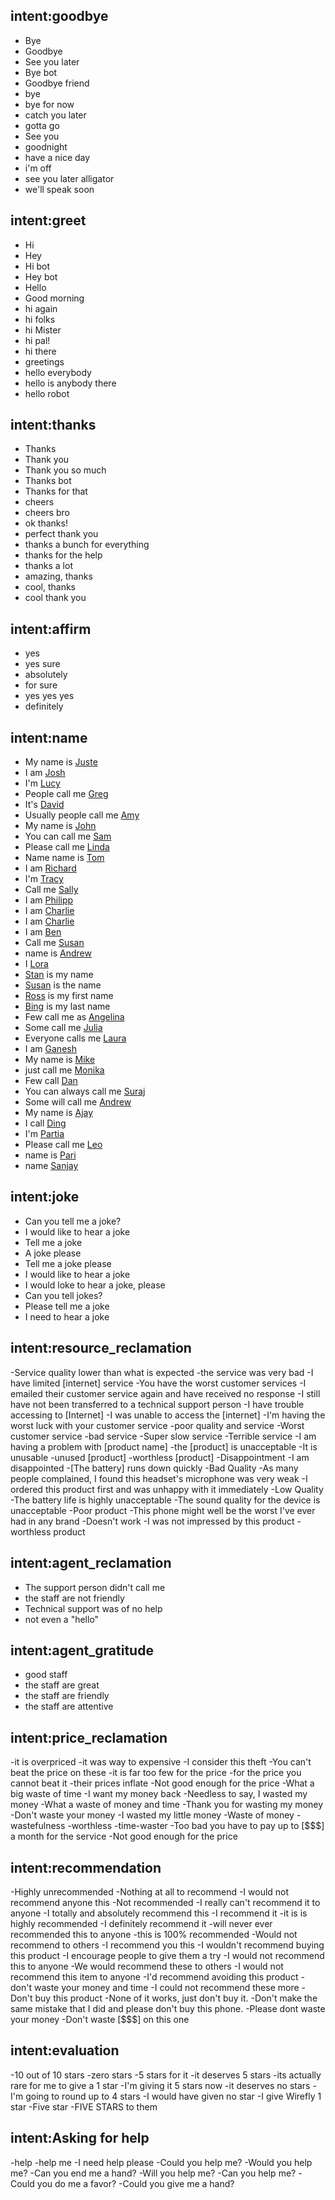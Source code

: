<!--- Make sure to update this training data file with more training examples from https://forum.rasa.com/t/rasa-starter-pack/704 --> 

## intent:goodbye <!--- The label of the intent --> 
- Bye 			<!--- Training examples for intent 'bye'--> 
- Goodbye
- See you later
- Bye bot
- Goodbye friend
- bye
- bye for now
- catch you later
- gotta go
- See you
- goodnight
- have a nice day
- i'm off
- see you later alligator
- we'll speak soon

## intent:greet
- Hi
- Hey
- Hi bot
- Hey bot
- Hello
- Good morning
- hi again
- hi folks
- hi Mister
- hi pal!
- hi there
- greetings
- hello everybody
- hello is anybody there
- hello robot

## intent:thanks
- Thanks
- Thank you
- Thank you so much
- Thanks bot
- Thanks for that
- cheers
- cheers bro
- ok thanks!
- perfect thank you
- thanks a bunch for everything
- thanks for the help
- thanks a lot
- amazing, thanks
- cool, thanks
- cool thank you

## intent:affirm
- yes
- yes sure
- absolutely
- for sure
- yes yes yes
- definitely

## intent:name
- My name is [Juste](name)  <!--- Square brackets contain the value of entity while the text in parentheses is a a label of the entity --> 
- I am [Josh](name)
- I'm [Lucy](name)
- People call me [Greg](name)
- It's [David](name)
- Usually people call me [Amy](name)
- My name is [John](name)
- You can call me [Sam](name)
- Please call me [Linda](name)
- Name name is [Tom](name)
- I am [Richard](name)
- I'm [Tracy](name)
- Call me [Sally](name)
- I am [Philipp](name)
- I am [Charlie](name)
- I am [Charlie](name)
- I am [Ben](name)
- Call me [Susan](name)
- name is [Andrew](name)
- I [Lora](name)
- [Stan](name) is my name
- [Susan](name) is the name
- [Ross](name) is my first name
- [Bing](name) is my last name
- Few call me as [Angelina](name)
- Some call me [Julia](name)
- Everyone calls me [Laura](name)
- I am [Ganesh](name)
- My name is [Mike](name)
- just call me [Monika](name)
- Few call [Dan](name)
- You can always call me [Suraj](name)
- Some will call me [Andrew](name)
- My name is [Ajay](name)
- I call [Ding](name)
- I'm [Partia](name)
- Please call me [Leo](name)
- name is [Pari](name)
- name [Sanjay](name)


## intent:joke
- Can you tell me a joke?
- I would like to hear a joke
- Tell me a joke
- A joke please
- Tell me a joke please
- I would like to hear a joke
- I would loke to hear a joke, please
- Can you tell jokes?
- Please tell me a joke
- I need to hear a joke

## intent:resource_reclamation
-Service quality lower than what is expected
-the service was very bad
-I have limited [internet] service 
-You have the worst customer services
-I emailed their customer service again and have received no response
-I still have not been transferred to a technical support person
-I have trouble accessing to [Internet]
-I was unable to access the [internet]
-I'm having the worst luck with your customer service
-poor quality and service
-Worst customer service
-bad service
-Super slow service
-Terrible service
-I am having a problem with [product name]
-the [product] is unacceptable
-It is unusable
-unused [product]
-worthless [product]
-Disappointment 
-I am disappointed
-[The battery] runs down quickly
-Bad Quality
-As many people complained, I found this headset's microphone was very weak
-I ordered this product first and was unhappy with it immediately
-Low Quality
-The battery life is highly unacceptable
-The sound quality for the device is unacceptable
-Poor product
-This phone might well be the worst I've ever had in any brand
-Doesn't work
-I was not impressed by this product
-worthless product

## intent:agent_reclamation
- The support person didn't call me 
- the staff are not  friendly
- Technical support was of no help
- not even a "hello"

## intent:agent_gratitude
- good staff
- the staff are great
- the staff are friendly
- the staff are attentive

## intent:price_reclamation
-it is overpriced
-it was way to expensive
-I consider this theft
-You can't beat the price on these
-it is  far too few for the price
-for the price you cannot beat it
-their prices inflate
-Not good enough for the price
-What a big waste of time
-I want my money back
-Needless to say, I wasted my money
-What a waste of money and time
-Thank you for wasting my money
-Don't waste your money
-I wasted my little money
-Waste of money
-wastefulness
-worthless
-time-waster 
-Too bad you have to pay up to [$$$] a month for the service
-Not good enough for the price

## intent:recommendation
-Highly unrecommended
-Nothing at all to recommend
-I would not recommend anyone this
-Not recommended
-I really can't recommend it to anyone
-I totally and absolutely recommend this 
-I recommend it
-it is is highly recommended
-I definitely recommend it
-will never ever recommended this to anyone
-this is 100% recommended
-Would not recommend to others
-I recommend you this
-I wouldn't recommend buying this product
-I encourage people to give them a try
-I would not recommend this to anyone
-We would recommend these to others
-I would not recommend this item to anyone
-I'd recommend avoiding this product
-don't waste your money and time
-I could not recommend these more
-Don't buy this product
-None of it works, just don't buy it.
-Don't make the same mistake that I did and please don't buy this phone.
-Please dont waste your money
-Don't waste [$$$] on this one

## intent:evaluation
-10 out of 10 stars
-zero stars
-5 stars for it
-it deserves 5 stars
-its actually rare for me to give a 1 star
-I'm giving it 5 stars now
-it deserves no stars
-I'm going to round up to 4 stars
-I would have given no star
-I give Wirefly 1 star
-Five star
-FIVE STARS to them

## intent:Asking for help
-help
-help me
-I need help please
-Could you help me?
-Would you help me?
-Can you end me a hand?
-Will you help me?
-Can you help me?
-Could you do me a favor?
-Could you give me a hand?